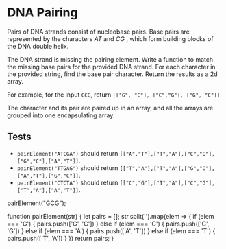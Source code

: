 # DNA Pairing

Pairs of DNA strands consist of nucleobase pairs. Base pairs are represented by the characters *AT* and  *CG* , which form building blocks of the DNA double helix.

The DNA strand is missing the pairing element. Write a function to match the missing base pairs for the provided DNA strand. For each character in the provided string, find the base pair character. Return the results as a 2d array.

For example, for the input `GCG`, return `[["G", "C"], ["C","G"], ["G", "C"]]`

The character and its pair are paired up in an array, and all the arrays are grouped into one encapsulating array.

## Tests

* `pairElement("ATCGA")` should return `[["A","T"],["T","A"],["C","G"],["G","C"],["A","T"]]`.
* `pairElement("TTGAG")` should return `[["T","A"],["T","A"],["G","C"],["A","T"],["G","C"]]`.
* `pairElement("CTCTA")` should return `[["C","G"],["T","A"],["C","G"],["T","A"],["A","T"]]`.


pairElement("GCG");
<!--code-->
function pairElement(str) {
  let pairs = [];
  str.split('').map(elem => {
    if (elem === 'G') {
      pairs.push(['G', 'C'])
    }
    else if (elem === 'C') {
      pairs.push(['C', 'G'])
    }
    else if (elem === 'A') {
      pairs.push(['A', 'T'])
    }
    else if (elem === 'T') {
      pairs.push(['T', 'A'])
    }
  })
  return pairs;
}

